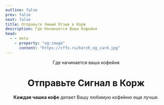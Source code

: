 ```yaml
---
outline: false
prev: false
next: false
title: Отправьте Умный Отзыв в Корж
description: Где Начинается Ваша Кофейня
head:
  - - meta
    - property: "og:image"
      content: "https://cffx.ru/korzh_og_card.jpg"
---
```


</div>

<div align="center">

<span class="korzh-badge">Где начинается ваша кофейня</span> <br>

<h1>
  <span>Отправьте Сигнал</span><br class="mobile-break"> <span>в Корж</span>
</h1>

<p>
  <strong>Каждая чашка кофе</strong> делает <br class="mobile-break">Вашу любимую кофейню еще лучше.
</p>

<style>
/* По умолчанию скрываем тег <br> с классом .mobile-break */
.mobile-break {
  display: none;
}

/* Показываем <br> только на мобильных устройствах (экраны до 767px включительно) */
@media (max-width: 767px) {
  .mobile-break {
    display: inline;
  }
}

/* НОВОЕ: Убираем ограничение ширины VitePress для виджета */
.vp-doc {
  max-width: 100% !important;
}

.vp-doc .content-container,
.vp-doc .container {
  max-width: 100% !important;
}
</style>

<KorzhWidget />
